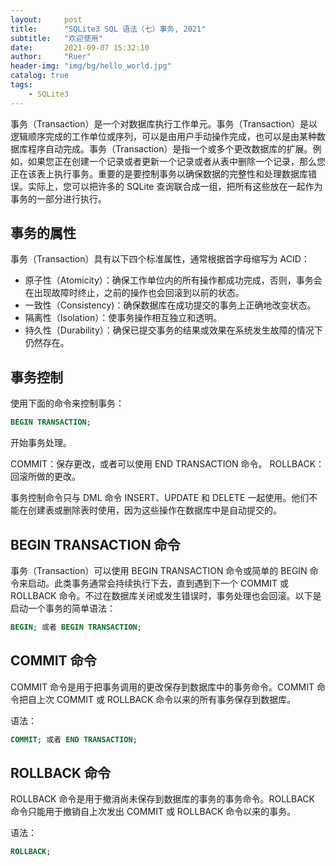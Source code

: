 ```yaml
---
layout:     post
title:      "SQLite3 SQL 语法（七）事务, 2021"
subtitle:   "欢迎使用"
date:       2021-09-07 15:32:10
author:     "Ruer"
header-img: "img/bg/hello_world.jpg"
catalog: true
tags:
    - SQLite3
---
```


事务（Transaction）是一个对数据库执行工作单元。事务（Transaction）是以逻辑顺序完成的工作单位或序列，可以是由用户手动操作完成，也可以是由某种数据库程序自动完成。事务（Transaction）是指一个或多个更改数据库的扩展。例如，如果您正在创建一个记录或者更新一个记录或者从表中删除一个记录，那么您正在该表上执行事务。重要的是要控制事务以确保数据的完整性和处理数据库错误。实际上，您可以把许多的 SQLite 查询联合成一组，把所有这些放在一起作为事务的一部分进行执行。

## 事务的属性

事务（Transaction）具有以下四个标准属性，通常根据首字母缩写为 ACID：

* 原子性（Atomicity）：确保工作单位内的所有操作都成功完成，否则，事务会在出现故障时终止，之前的操作也会回滚到以前的状态。
* 一致性（Consistency)：确保数据库在成功提交的事务上正确地改变状态。
* 隔离性（Isolation）：使事务操作相互独立和透明。
* 持久性（Durability）：确保已提交事务的结果或效果在系统发生故障的情况下仍然存在。

## 事务控制

使用下面的命令来控制事务：

```SQL
BEGIN TRANSACTION;
```

开始事务处理。

COMMIT：保存更改，或者可以使用 END TRANSACTION 命令。 
ROLLBACK：回滚所做的更改。

事务控制命令只与 DML 命令 INSERT、UPDATE 和 DELETE 一起使用。他们不能在创建表或删除表时使用，因为这些操作在数据库中是自动提交的。

## BEGIN TRANSACTION 命令

事务（Transaction）可以使用 BEGIN TRANSACTION 命令或简单的 BEGIN 命令来启动。此类事务通常会持续执行下去，直到遇到下一个 COMMIT 或 ROLLBACK 命令。不过在数据库关闭或发生错误时，事务处理也会回滚。以下是启动一个事务的简单语法：

```SQL
BEGIN; 或者 BEGIN TRANSACTION;
```

## COMMIT 命令

COMMIT 命令是用于把事务调用的更改保存到数据库中的事务命令。COMMIT 命令把自上次 COMMIT 或 ROLLBACK 命令以来的所有事务保存到数据库。

语法：

```SQL
COMMIT; 或者 END TRANSACTION;
```

## ROLLBACK 命令

ROLLBACK 命令是用于撤消尚未保存到数据库的事务的事务命令。ROLLBACK 命令只能用于撤销自上次发出 COMMIT 或 ROLLBACK 命令以来的事务。

语法：

```SQL
ROLLBACK;
```
